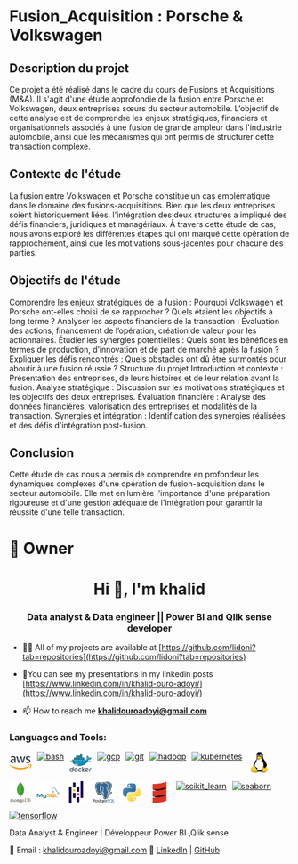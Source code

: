 # Fusion_Acquisition : Porsche & Volkswagen

## Description du projet

Ce projet a été réalisé dans le cadre du cours de Fusions et Acquisitions (M&A). 
Il s'agit d'une étude approfondie de la fusion entre Porsche et Volkswagen, deux entreprises sœurs du secteur automobile.
L’objectif de cette analyse est de comprendre les enjeux stratégiques, financiers et organisationnels associés à une fusion de grande ampleur dans l'industrie automobile, ainsi que les mécanismes qui ont permis de structurer cette transaction complexe.

## Contexte de l'étude

La fusion entre Volkswagen et Porsche constitue un cas emblématique dans le domaine des fusions-acquisitions. 
Bien que les deux entreprises soient historiquement liées, l'intégration des deux structures a impliqué des défis financiers, juridiques et managériaux. 
À travers cette étude de cas, nous avons exploré les différentes étapes qui ont marqué cette opération de rapprochement, ainsi que les motivations sous-jacentes pour chacune des parties.

## Objectifs de l'étude

Comprendre les enjeux stratégiques de la fusion : Pourquoi Volkswagen et Porsche ont-elles choisi de se rapprocher ? Quels étaient les objectifs à long terme ?
Analyser les aspects financiers de la transaction : Évaluation des actions, financement de l’opération, création de valeur pour les actionnaires.
Étudier les synergies potentielles : Quels sont les bénéfices en termes de production, d’innovation et de part de marché après la fusion ?
Expliquer les défis rencontrés : Quels obstacles ont dû être surmontés pour aboutir à une fusion réussie ?
Structure du projet
Introduction et contexte : Présentation des entreprises, de leurs histoires et de leur relation avant la fusion.
Analyse stratégique : Discussion sur les motivations stratégiques et les objectifs des deux entreprises.
Évaluation financière : Analyse des données financières, valorisation des entreprises et modalités de la transaction.
Synergies et intégration : Identification des synergies réalisées et des défis d'intégration post-fusion.

## Conclusion

Cette étude de cas nous a permis de comprendre en profondeur les dynamiques complexes d'une opération de fusion-acquisition dans le secteur automobile. 
Elle met en lumière l'importance d'une préparation rigoureuse et d'une gestion adéquate de l'intégration pour garantir la réussite d'une telle transaction.

# 👤 Owner
<h1 align="center">Hi 👋, I'm khalid</h1>
<h3 align="center">Data analyst & Data engineer || Power BI and Qlik sense developer</h3>

- 👨‍💻 All of my projects are available at [https://github.com/lidoni?tab=repositories](https://github.com/lidoni?tab=repositories)

- 📄You can see my presentations in my linkedin posts [https://www.linkedin.com/in/khalid-ouro-adoyi/](https://www.linkedin.com/in/khalid-ouro-adoyi/)

- 📫 How to reach me **khalidouroadoyi@gmail.com**

<h3 align="left">Languages and Tools:</h3>
<div align="left" style="display: flex; flex-wrap: wrap; max-width: 500px; gap: 10px;">
  <a href="https://aws.amazon.com" target="_blank" rel="noreferrer">
    <img src="https://raw.githubusercontent.com/devicons/devicon/master/icons/amazonwebservices/amazonwebservices-original-wordmark.svg" alt="aws" width="40" height="40"/>
  </a>
  <a href="https://www.gnu.org/software/bash/" target="_blank" rel="noreferrer">
    <img src="https://www.vectorlogo.zone/logos/gnu_bash/gnu_bash-icon.svg" alt="bash" width="40" height="40"/>
  </a>
  <a href="https://www.docker.com/" target="_blank" rel="noreferrer">
    <img src="https://raw.githubusercontent.com/devicons/devicon/master/icons/docker/docker-original-wordmark.svg" alt="docker" width="40" height="40"/>
  </a>
  <a href="https://cloud.google.com" target="_blank" rel="noreferrer">
    <img src="https://www.vectorlogo.zone/logos/google_cloud/google_cloud-icon.svg" alt="gcp" width="40" height="40"/>
  </a>
  <a href="https://git-scm.com/" target="_blank" rel="noreferrer">
    <img src="https://www.vectorlogo.zone/logos/git-scm/git-scm-icon.svg" alt="git" width="40" height="40"/>
  </a>
  <a href="https://hadoop.apache.org/" target="_blank" rel="noreferrer">
    <img src="https://www.vectorlogo.zone/logos/apache_hadoop/apache_hadoop-icon.svg" alt="hadoop" width="40" height="40"/>
  </a>
  <a href="https://kubernetes.io" target="_blank" rel="noreferrer">
    <img src="https://www.vectorlogo.zone/logos/kubernetes/kubernetes-icon.svg" alt="kubernetes" width="40" height="40"/>
  </a>
  <a href="https://www.linux.org/" target="_blank" rel="noreferrer">
    <img src="https://raw.githubusercontent.com/devicons/devicon/master/icons/linux/linux-original.svg" alt="linux" width="40" height="40"/>
  </a>
  <a href="https://www.mongodb.com/" target="_blank" rel="noreferrer">
    <img src="https://raw.githubusercontent.com/devicons/devicon/master/icons/mongodb/mongodb-original-wordmark.svg" alt="mongodb" width="40" height="40"/>
  </a>
  <a href="https://www.mysql.com/" target="_blank" rel="noreferrer">
    <img src="https://raw.githubusercontent.com/devicons/devicon/master/icons/mysql/mysql-original-wordmark.svg" alt="mysql" width="40" height="40"/>
  </a>
  <a href="https://pandas.pydata.org/" target="_blank" rel="noreferrer">
    <img src="https://raw.githubusercontent.com/devicons/devicon/2ae2a900d2f041da66e950e4d48052658d850630/icons/pandas/pandas-original.svg" alt="pandas" width="40" height="40"/>
  </a>
  <a href="https://www.postgresql.org" target="_blank" rel="noreferrer">
    <img src="https://raw.githubusercontent.com/devicons/devicon/master/icons/postgresql/postgresql-original-wordmark.svg" alt="postgresql" width="40" height="40"/>
  </a>
  <a href="https://www.python.org" target="_blank" rel="noreferrer">
    <img src="https://raw.githubusercontent.com/devicons/devicon/master/icons/python/python-original.svg" alt="python" width="40" height="40"/>
  </a>
  <a href="https://www.scala-lang.org" target="_blank" rel="noreferrer">
    <img src="https://raw.githubusercontent.com/devicons/devicon/master/icons/scala/scala-original.svg" alt="scala" width="40" height="40"/>
  </a>
  <a href="https://scikit-learn.org/" target="_blank" rel="noreferrer">
    <img src="https://upload.wikimedia.org/wikipedia/commons/0/05/Scikit_learn_logo_small.svg" alt="scikit_learn" width="40" height="40"/>
  </a>
  <a href="https://seaborn.pydata.org/" target="_blank" rel="noreferrer">
    <img src="https://seaborn.pydata.org/_images/logo-mark-lightbg.svg" alt="seaborn" width="40" height="40"/>
  </a>
  <a href="https://www.tensorflow.org" target="_blank" rel="noreferrer">
    <img src="https://www.vectorlogo.zone/logos/tensorflow/tensorflow-icon.svg" alt="tensorflow" width="40" height="40"/>
  </a>
</div>

Data Analyst & Engineer | Développeur Power BI ,Qlik sense 

📧 Email : khalidouroadoyi@gmail.com
🔗 [LinkedIn](https://www.linkedin.com/in/khalid-ouro-adoyi/) | [GitHub](https://github.com/LIDONI)


